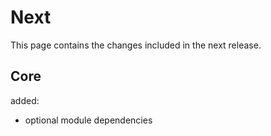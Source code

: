 # Next

This page contains the changes included in the next release.

## Core

added:

- optional module dependencies